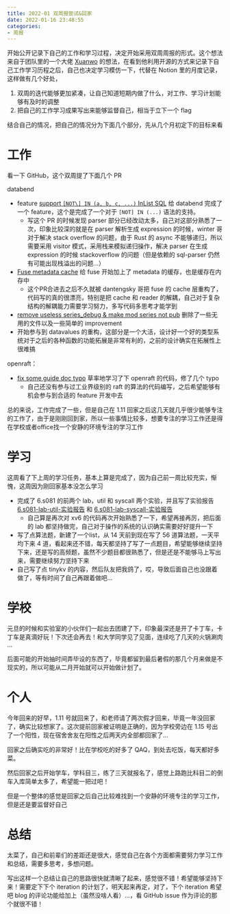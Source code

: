 ```yaml
---
title: 2022-01 双周报尝试&回家
date: 2022-01-16 23:48:55
categories:
- 周报
---
```


开始公开记录下自己的工作和学习过程，决定开始采用双周周报的形式。这个想法来自于团队里的一个大佬 [Xuanwo](https://xuanwo.io/) 的想法，在看到他利用开源的方式来记录下自己工作学习历程之后，自己也决定学习模仿一下，代替在 Notion 里的月度记录，这样做有几个好处，

1. 双周的迭代能够更加紧凑，让自己知道短期内做了什么，对工作、学习计划能够有及时的调整
2. 把自己的工作学习成果写出来能够监督自己，相当于立下一个 flag

结合自己的情况，把自己的情况分为下面几个部分，先从几个月初定下的目标来看

# 工作

看一下 GitHub，这个双周提了下面几个 PR

databend

* feature [support `[NOT\] IN (a, b, c, ...)` InList SQL](https://github.com/datafuselabs/databend/pull/3805) 给 databend 完成了一个 feature，这个是完成了一个对于 `[NOT] IN (...)` 语法的支持。
  * 写这个 PR 的时候发现 parser 部分已经改动太多，自己对这部分熟悉了一次，印象比较深的就是在 parser 解析生成 expression 的时候，winter 哥对于解决 stack overflow 的问题，由于 Rust 的 async 不能够递归，所以需要采用 visitor 模式，采用栈来模拟递归操作，解决 parser 在生成 expression 的时候 stackoverflow 的问题（但是依赖的 sql-parser 仍然有可能出现栈溢出的问题…）
* [Fuse metadata cache](https://github.com/datafuselabs/databend/pull/3761) 给 fuse 开始加上了 metadata 的缓存，也是缓存在内存中
  * 这个PR合进去之后不久就被 dantengsky 哥把 fuse 的 cache 层重构了，代码写的真的很漂亮，特别是把 cache 和 reader 的解耦，自己对于复杂结构的解耦能力需要学习努力，多写代码多思考才能学到
* [remove useless series_debug & make mod series not pub](https://github.com/datafuselabs/databend/pull/3779)  删除了一些无用的文件以及一些简单的 improvement
* 开始参与到 datavalues 的重构，这部分是一个大活，设计好一个好的类型系统对于之后的各种函数的功能拓展是非常有利的，之前的设计确实在拓展性上很难搞

openraft：

* [fix some guide doc typo](https://github.com/datafuselabs/openraft/pull/57) 草率地学习了下 openraft 的代码，修了几个 typo
  * 自己还没有参与过工业界级别的 raft 的算法的代码编写，之后希望能够有机会参与到合适的 feature 开发中去

总的来说，工作完成了一些，但是自己在 1.11 回家之后这几天就几乎很少能够专注的工作了，由于是刚刚回到家，所以一些事情比较多，想要专注的学习工作还是得在学校或者office找一个安静的环境专注的学习工作

# 学习

这周看了下上周的学习任务，基本上算是完成了，因为自己前一周比较充实，惭愧，这周因为刚回家基本没怎么学习

* 完成了 6.s081 的前两个 lab，util  和 syscall 两个实验，并且写了实验报告 [6.s081-lab-util-实验报告](https://tanweime.com/2022/01/03/6-s081-lab-util-实验报告/) 和 [6.s081-lab-syscall-实验报告](https://tanweime.com/2022/01/09/6-s081-lab-syscall-实验报告/)
  * 自己算是再次对 xv6 的代码再次开始熟悉了一下，希望再接再厉，把后面的 lab 都坚持做完，自己对于操作的系统的认识确实需要好好提升一下
* 写了点算法题，新建了一个list，从 14 天前到现在写了 56 道算法题，一天平均下来 4 道，看起来还不错，每天都坚持了写了一点题目，希望能够继续坚持下来，还是写的高频题，虽然不少题目都很熟悉了，但是还是不能够马上写出来，需要继续努力坚持下来
* 自己写了点 tinykv 的内容，然后队友把我鸽了，哎，导致后面自己也没跟着做了，等有时间了自己再跟着做吧…

# 学校

元旦的时候和实验室的小伙伴们一起出去团建了下，印象最深还是开了卡丁车，卡丁车是真滴好玩！下次还会再去！和大学同学见了见面，连续吃了几天的火锅涮肉 …

后面可能的开始抽时间弄毕设的东西了，毕竟都留到最后暑假的那几个月来做是不现实的，所以可能从二月开始就可以开始做计划了。

# 个人

今年回来的好早，1.11 号就回来了，和老师请了两次假才回来，毕竟一年没回家了，确实比较想家了。这次提前回家被证明是正确的，因为学校旁边在 1.15 号出了一个阳性，现在宿舍舍友在阳性之后两天内全部都回家了…

回家之后确实吃的非常好！比在学校吃的好多了 QAQ，到处去吃饭，每天都好多菜。

然后回家之后开始学车，学科目三，练了三天就报名了，感觉上路跑比科目二的倒车入库简单太多了，希望能一把过吧！

但是一个整体的感觉是回家之后自己比较难找到一个安静的环境专注的学习工作，但是还是要监督好自己

# 总结

太菜了，自己和前辈们的差距还是很大，感觉自己在各个方面都需要努力学习工作和总结，需要多思考，多想问题。

写出这样一个总结让自己的思路很快就清晰了起来，感觉很不错！希望能够坚持下来！需要定下下个 iteration 的计划了，明天起来再定，对了，下个 iteration 希望吧 blog 的评论功能给加上（虽然没啥人看）…，看 GitHub issue 作为评论的那个就很不错！
